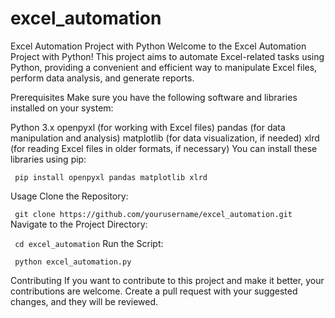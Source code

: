 # excel_automation
Excel Automation Project with Python
Welcome to the Excel Automation Project with Python! This project aims to automate Excel-related tasks using Python, providing a convenient and efficient way to manipulate Excel files, perform data analysis, and generate reports.

Prerequisites
Make sure you have the following software and libraries installed on your system:

Python 3.x
openpyxl (for working with Excel files)
pandas (for data manipulation and analysis)
matplotlib (for data visualization, if needed)
xlrd (for reading Excel files in older formats, if necessary)
You can install these libraries using pip:

`
pip install openpyxl pandas matplotlib xlrd`


Usage
Clone the Repository:

`
git clone https://github.com/yourusername/excel_automation.git`
Navigate to the Project Directory:

`
cd excel_automation`
Run the Script:

`
python excel_automation.py`

Contributing
If you want to contribute to this project and make it better, your contributions are welcome. Create a pull request with your suggested changes, and they will be reviewed.

